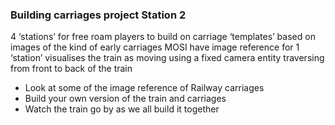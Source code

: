 ### Building carriages project **Station 2**

4 ‘stations’ for free roam players to build on carriage ‘templates’ based on images of the kind of early carriages MOSI have image reference for 
1 ‘station’ visualises the train as moving using a fixed camera entity traversing from front to back of the train

 * Look at some of the image reference of Railway carriages 
 * Build your own version of the train and carriages
 * Watch the train go by as we all build it together 

